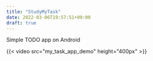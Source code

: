 ```yaml
---
title: "StudyMyTask"
date: 2022-03-06T19:57:51+09:00
draft: true
---
```


Simple TODO app on Android

{{< video src="my_task_app_demo" height="400px" >}}

